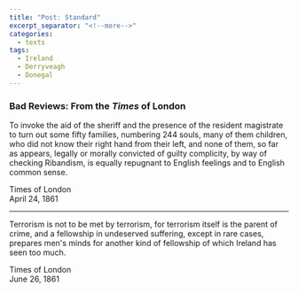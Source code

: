 ```yaml
---
title: "Post: Standard"
excerpt_separator: "<!--more-->"
categories:
  - texts
tags:
  - Ireland
  - Derryveagh
  - Donegal
---
```

### Bad Reviews: From the _Times_ of London

To invoke the aid of the sheriff and the presence of the resident magistrate to turn out some fifty families, numbering 244 souls, many of them children, who did not know their right hand from their left, and none of them, so far as appears, legally or morally convicted of guilty complicity, by way of checking Ribandism, is equally repugnant to English feelings and to English common sense.  
<!--more-->
Times of London  
April 24, 1861  

***
Terrorism is not to be met by terrorism, for terrorism itself is the parent of crime, and a fellowship in undeserved suffering, except in rare cases, prepares men's minds for another kind of fellowship of which Ireland has seen too much.  

Times of London  
June 26, 1861
